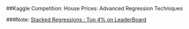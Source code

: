 ##Kaggle Competition:
House Prices: Advanced Regression Techniques

###Note:
[Stacked Regressions : Top 4% on LeaderBoard](https://www.kaggle.com/serigne/stacked-regressions-top-4-on-leaderboard/notebook)
